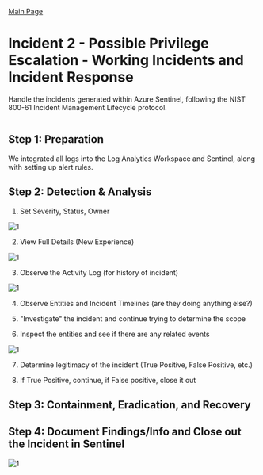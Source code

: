 [Main Page](https://github.com/davidj778/davidj778)

# Incident 2 - Possible Privilege Escalation - Working Incidents and Incident Response

Handle the incidents generated within Azure Sentinel, following the NIST 800-61 Incident Management Lifecycle protocol.
<p align="center">
<img src="https://i.imgur.com/5oSkomd.png" alt=""/>
</p>

<h2>Step 1: Preparation</h2>
We integrated all logs into the Log Analytics Workspace and Sentinel, along with setting up alert rules.

<h2>Step 2: Detection & Analysis</h2>

1. Set Severity, Status, Owner

![1](https://imgur.com/TFmOuxP.jpg)

2. View Full Details (New Experience)

![1](https://imgur.com/ZOf4nE5.jpg)

3. Observe the Activity Log (for history of incident)

![1](https://imgur.com/yxlNeiA.jpg)

4. Observe Entities and Incident Timelines (are they doing anything else?)

5. "Investigate" the incident and continue trying to determine the scope

6. Inspect the entities and see if there are any related events

![1](https://imgur.com/p6Q6Rsh.jpg)

7. Determine legitimacy of the incident (True Positive, False Positive, etc.)

8. If True Positive, continue, if False positive, close it out


<h2>Step 3: Containment, Eradication, and Recovery</h2>

<h2>Step 4: Document Findings/Info and Close out the Incident in Sentinel</h2>

![1](https://imgur.com/6iqVVda.jpg)
